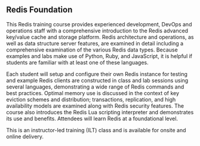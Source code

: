 
## Redis Foundation

This Redis training course provides experienced development, DevOps and operations staff with a comprehensive introduction to the Redis advanced key/value cache and storage platform. Redis architecture and operations, as well as data structure server features, are examined in detail including a comprehensive examination of the various Redis data types. Because examples and labs make use of Python, Ruby, and JavaScript, it is helpful if students are familiar with at least one of these languages.

Each student will setup and configure their own Redis instance for testing and example Redis clients are constructed in class and lab sessions using several languages, demonstrating a wide range of Redis commands and best practices. Optimal memory use is discussed in the context of key eviction schemes and distribution; transactions, replication, and high availability models are examined along with Redis security features. The course also introduces the Redis Lua scripting interpreter and demonstrates its use and benefits. Attendees will learn Redis at a foundational level.

This is an instructor-led training (ILT) class and is available for onsite and online delivery.
